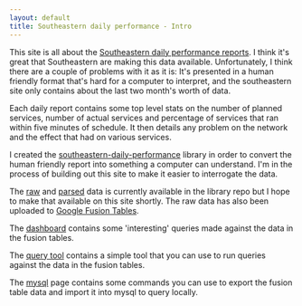 ```yaml
---
layout: default
title: Southeastern daily performance - Intro
---
```

This site is all about the [Southeastern daily performance reports](http://www.southeasternrailway.co.uk/your-journey/daily-performance/).  I think it's great that Southeastern are making this data available.  Unfortunately, I think there are a couple of problems with it as it is: It's presented in a human friendly format that's hard for a computer to interpret, and the southeastern site only contains about the last two month's worth of data.

Each daily report contains some top level stats on the number of planned services, number of actual services and percentage of services that ran within five minutes of schedule.  It then details any problem on the network and the effect that had on various services.

I created the [southeastern-daily-performance](https://github.com/chrisroos/southeastern-daily-performance) library in order to convert the human friendly report into something a computer can understand.  I'm in the process of building out this site to make it easier to interrogate the data.

The [raw](https://github.com/chrisroos/southeastern-daily-performance/tree/master/data/html) and [parsed](https://github.com/chrisroos/southeastern-daily-performance/tree/master/data/csv) data is currently available in the library repo but I hope to make that available on this site shortly.  The raw data has also been uploaded to [Google Fusion Tables](http://www.google.com/fusiontables/Home).

The [dashboard](./dashboard.html) contains some 'interesting' queries made against the data in the fusion tables.

The [query tool](./query-tool.html) contains a simple tool that you can use to run queries against the data in the fusion tables.

The [mysql](./mysql.html) page contains some commands you can use to export the fusion table data and import it into mysql to query locally.